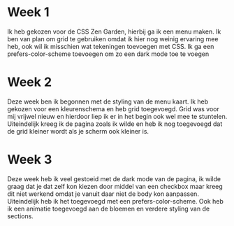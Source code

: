 # Week 1

Ik heb gekozen voor de CSS Zen Garden, hierbij ga ik een menu maken. Ik ben van plan om grid te gebruiken omdat ik hier nog weinig ervaring mee heb, ook wil ik misschien wat tekeningen toevoegen met CSS. Ik ga een prefers-color-scheme toevoegen om zo een dark mode toe te voegen

# Week 2
Deze week ben ik begonnen met de styling van de menu kaart. Ik heb gekozen voor een kleurenschema en heb grid toegevoegd. Grid was voor mij vrijwel nieuw en hierdoor liep ik er in het begin ook wel mee te stuntelen. Uiteindelijk kreeg ik de pagina zoals ik wilde en heb ik nog toegevoegd dat de grid kleiner wordt als je scherm ook kleiner is. 

# Week 3
Deze week heb ik veel gestoeid met de dark mode van de pagina, ik wilde graag dat je dat zelf kon kiezen door middel van een checkbox maar kreeg dit niet werkend omdat je vanuit daar niet de body kon aanpassen. Uiteindelijk heb ik het toegevoegd met een prefers-color-scheme. Ook heb ik een animatie toegevoegd aan de bloemen en verdere styling van de sections. 
